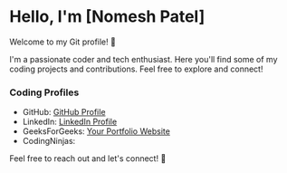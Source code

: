 # Hello, I'm [Nomesh Patel]

Welcome to my Git profile! 👋

I'm a passionate coder and tech enthusiast. Here you'll find some of my coding projects and contributions. Feel free to explore and connect!

### Coding Profiles

- GitHub: [GitHub Profile](https://github.com/Nomesh25)
- LinkedIn: [LinkedIn Profile](https://www.linkedin.com/in/nomesh2523/)
- GeeksForGeeks: [Your Portfolio Website](https://your-portfolio-website.com)
- CodingNinjas:

Feel free to reach out and let's connect! 🚀
